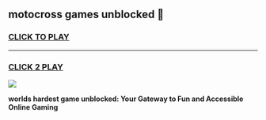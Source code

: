 
## motocross games unblocked 👋
<h3>
<a href="https://premium.freeplayer.one?title=motocross_games_unblocked&ref=13F">CLICK TO PLAY</a></h3>
<hr>

<h3>
<a href="https://premium.freeplayer.one?title=motocross_games_unblocked&ref=13F">CLICK 2 PLAY</a>
  
</h3>

<a href="https://premium.freeplayer.one?title=motocross_games_unblocked&ref=12F/"><img src="https://clearcache.store/games.png"></a>


**worlds hardest game unblocked: Your Gateway to Fun and Accessible Online Gaming**
